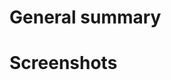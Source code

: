 # General summary

<!-- Please describe the PR content -->

# Screenshots

<!-- (If applicable) Please provide screenshots and/or gif demonstrating the modification visually -->

<!--
# Check list

Add/Remove/Update the following check list depending on your submission:

-   [ ] (if has style) Add `need: review-integration` label
-   [ ] (if has textual documentation) Add `need: review-doc` label
-   [ ] (if has code) Add `need: review-frontend` label
-   [ ] (if has react) Check through the [react dev check list]
-   [ ] (if fix or feature) Add `need: test` label
-   [ ] (if you need a storybook and/or visual diff) Add `need: deploy-chromatic` label
    Chromatic builds are available here: https://www.chromatic.com/builds?appId=5fbfb1d508c0520021560f10

Check out the [contribution guide] for general guidelines for submissions to the design system.

[contribution guide]: https://github.com/lumapps/design-system/blob/master/CONTRIBUTING.md
[react dev check list]: https://github.com/lumapps/design-system/blob/master/CONTRIBUTING.md#react-developpment-check-list
-->
